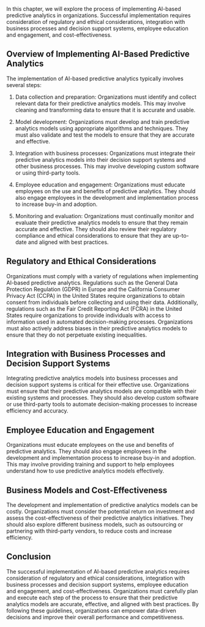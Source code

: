 
In this chapter, we will explore the process of implementing AI-based predictive analytics in organizations. Successful implementation requires consideration of regulatory and ethical considerations, integration with business processes and decision support systems, employee education and engagement, and cost-effectiveness.

Overview of Implementing AI-Based Predictive Analytics
------------------------------------------------------

The implementation of AI-based predictive analytics typically involves several steps:

1. Data collection and preparation: Organizations must identify and collect relevant data for their predictive analytics models. This may involve cleaning and transforming data to ensure that it is accurate and usable.

2. Model development: Organizations must develop and train predictive analytics models using appropriate algorithms and techniques. They must also validate and test the models to ensure that they are accurate and effective.

3. Integration with business processes: Organizations must integrate their predictive analytics models into their decision support systems and other business processes. This may involve developing custom software or using third-party tools.

4. Employee education and engagement: Organizations must educate employees on the use and benefits of predictive analytics. They should also engage employees in the development and implementation process to increase buy-in and adoption.

5. Monitoring and evaluation: Organizations must continually monitor and evaluate their predictive analytics models to ensure that they remain accurate and effective. They should also review their regulatory compliance and ethical considerations to ensure that they are up-to-date and aligned with best practices.

Regulatory and Ethical Considerations
-------------------------------------

Organizations must comply with a variety of regulations when implementing AI-based predictive analytics. Regulations such as the General Data Protection Regulation (GDPR) in Europe and the California Consumer Privacy Act (CCPA) in the United States require organizations to obtain consent from individuals before collecting and using their data. Additionally, regulations such as the Fair Credit Reporting Act (FCRA) in the United States require organizations to provide individuals with access to information used in automated decision-making processes. Organizations must also actively address biases in their predictive analytics models to ensure that they do not perpetuate existing inequalities.

Integration with Business Processes and Decision Support Systems
----------------------------------------------------------------

Integrating predictive analytics models into business processes and decision support systems is critical for their effective use. Organizations must ensure that their predictive analytics models are compatible with their existing systems and processes. They should also develop custom software or use third-party tools to automate decision-making processes to increase efficiency and accuracy.

Employee Education and Engagement
---------------------------------

Organizations must educate employees on the use and benefits of predictive analytics. They should also engage employees in the development and implementation process to increase buy-in and adoption. This may involve providing training and support to help employees understand how to use predictive analytics models effectively.

Business Models and Cost-Effectiveness
--------------------------------------

The development and implementation of predictive analytics models can be costly. Organizations must consider the potential return on investment and assess the cost-effectiveness of their predictive analytics initiatives. They should also explore different business models, such as outsourcing or partnering with third-party vendors, to reduce costs and increase efficiency.

Conclusion
----------

The successful implementation of AI-based predictive analytics requires consideration of regulatory and ethical considerations, integration with business processes and decision support systems, employee education and engagement, and cost-effectiveness. Organizations must carefully plan and execute each step of the process to ensure that their predictive analytics models are accurate, effective, and aligned with best practices. By following these guidelines, organizations can empower data-driven decisions and improve their overall performance and competitiveness.

